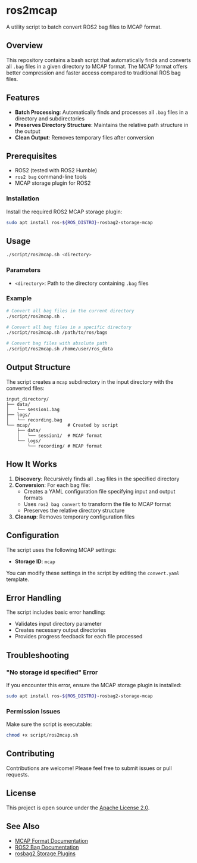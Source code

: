 # ros2mcap

A utility script to batch convert ROS2 bag files to MCAP format.

## Overview

This repository contains a bash script that automatically finds and converts all `.bag` files in a given directory to MCAP format. The MCAP format offers better compression and faster access compared to traditional ROS bag files.

## Features

- **Batch Processing**: Automatically finds and processes all `.bag` files in a directory and subdirectories
- **Preserves Directory Structure**: Maintains the relative path structure in the output
- **Clean Output**: Removes temporary files after conversion

## Prerequisites

- ROS2 (tested with ROS2 Humble)
- `ros2 bag` command-line tools
- MCAP storage plugin for ROS2

### Installation

Install the required ROS2 MCAP storage plugin:

```bash
sudo apt install ros-${ROS_DISTRO}-rosbag2-storage-mcap
```

## Usage

```bash
./script/ros2mcap.sh <directory>
```

### Parameters

- `<directory>`: Path to the directory containing `.bag` files

### Example

```bash
# Convert all bag files in the current directory
./script/ros2mcap.sh .

# Convert all bag files in a specific directory
./script/ros2mcap.sh /path/to/ros/bags

# Convert bag files with absolute path
./script/ros2mcap.sh /home/user/ros_data
```

## Output Structure

The script creates a `mcap` subdirectory in the input directory with the converted files:

```
input_directory/
├── data/
│   └── session1.bag
├── logs/
│   └── recording.bag
└── mcap/              # Created by script
    ├── data/
    │   └── session1/  # MCAP format
    └── logs/
        └── recording/ # MCAP format
```

## How It Works

1. **Discovery**: Recursively finds all `.bag` files in the specified directory
2. **Conversion**: For each bag file:
   - Creates a YAML configuration file specifying input and output formats
   - Uses `ros2 bag convert` to transform the file to MCAP format
   - Preserves the relative directory structure
3. **Cleanup**: Removes temporary configuration files

## Configuration

The script uses the following MCAP settings:
- **Storage ID**: `mcap`

You can modify these settings in the script by editing the `convert.yaml` template.

## Error Handling

The script includes basic error handling:
- Validates input directory parameter
- Creates necessary output directories
- Provides progress feedback for each file processed

## Troubleshooting

### "No storage id specified" Error

If you encounter this error, ensure the MCAP storage plugin is installed:

```bash
sudo apt install ros-${ROS_DISTRO}-rosbag2-storage-mcap
```

### Permission Issues

Make sure the script is executable:

```bash
chmod +x script/ros2mcap.sh
```

## Contributing

Contributions are welcome! Please feel free to submit issues or pull requests.

## License

This project is open source under the [Apache License 2.0](https://www.apache.org/licenses/LICENSE-2.0).

## See Also

- [MCAP Format Documentation](https://mcap.dev/)
- [ROS2 Bag Documentation](https://docs.ros.org/en/rolling/Tutorials/Beginner-CLI-Tools/Recording-And-Playing-Back-Data/Recording-And-Playing-Back-Data.html)
- [rosbag2 Storage Plugins](https://github.com/ros2/rosbag2)